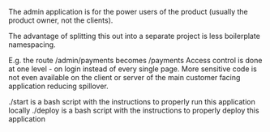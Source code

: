 The admin application is for the power users of the product (usually the product owner, not the clients).

The advantage of splitting this out into a separate project is less boilerplate namespacing.

E.g. the route /admin/payments becomes /payments
Access control is done at one level - on login instead of every single page.
More sensitive code is not even available on the client or server of the main customer facing application reducing spillover.

./start is a bash script with the instructions to properly run this application locally
./deploy is a bash script with the instructions to properly deploy this application